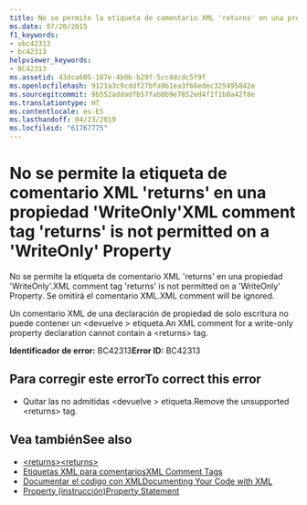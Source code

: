 ```yaml
---
title: No se permite la etiqueta de comentario XML 'returns' en una propiedad 'WriteOnly'
ms.date: 07/20/2015
f1_keywords:
- vbc42313
- bc42313
helpviewer_keywords:
- BC42313
ms.assetid: 43dca605-187e-4b0b-b29f-5cc4dcdc5f9f
ms.openlocfilehash: 9121a3c9cddf27bfa9b1ea3f66edec325495842e
ms.sourcegitcommit: 9b552addadfb57fab0b9e7852ed4f1f1b8a42f8e
ms.translationtype: HT
ms.contentlocale: es-ES
ms.lasthandoff: 04/23/2019
ms.locfileid: "61767775"
---
```

# <a name="xml-comment-tag-returns-is-not-permitted-on-a-writeonly-property"></a><span data-ttu-id="93c84-102">No se permite la etiqueta de comentario XML 'returns' en una propiedad 'WriteOnly'</span><span class="sxs-lookup"><span data-stu-id="93c84-102">XML comment tag 'returns' is not permitted on a 'WriteOnly' Property</span></span>
<span data-ttu-id="93c84-103">No se permite la etiqueta de comentario XML 'returns' en una propiedad 'WriteOnly'.</span><span class="sxs-lookup"><span data-stu-id="93c84-103">XML comment tag 'returns' is not permitted on a 'WriteOnly' Property.</span></span> <span data-ttu-id="93c84-104">Se omitirá el comentario XML.</span><span class="sxs-lookup"><span data-stu-id="93c84-104">XML comment will be ignored.</span></span>  
  
 <span data-ttu-id="93c84-105">Un comentario XML de una declaración de propiedad de solo escritura no puede contener un \<devuelve > etiqueta.</span><span class="sxs-lookup"><span data-stu-id="93c84-105">An XML comment for a write-only property declaration cannot contain a \<returns> tag.</span></span>  
  
 <span data-ttu-id="93c84-106">**Identificador de error:** BC42313</span><span class="sxs-lookup"><span data-stu-id="93c84-106">**Error ID:** BC42313</span></span>  
  
## <a name="to-correct-this-error"></a><span data-ttu-id="93c84-107">Para corregir este error</span><span class="sxs-lookup"><span data-stu-id="93c84-107">To correct this error</span></span>  
  
- <span data-ttu-id="93c84-108">Quitar las no admitidas \<devuelve > etiqueta.</span><span class="sxs-lookup"><span data-stu-id="93c84-108">Remove the unsupported \<returns> tag.</span></span>  
  
## <a name="see-also"></a><span data-ttu-id="93c84-109">Vea también</span><span class="sxs-lookup"><span data-stu-id="93c84-109">See also</span></span>

- [<span data-ttu-id="93c84-110">\<returns></span><span class="sxs-lookup"><span data-stu-id="93c84-110">\<returns></span></span>](../../visual-basic/language-reference/xmldoc/returns.md)
- [<span data-ttu-id="93c84-111">Etiquetas XML para comentarios</span><span class="sxs-lookup"><span data-stu-id="93c84-111">XML Comment Tags</span></span>](../../visual-basic/language-reference/xmldoc/index.md)
- [<span data-ttu-id="93c84-112">Documentar el código con XML</span><span class="sxs-lookup"><span data-stu-id="93c84-112">Documenting Your Code with XML</span></span>](../../visual-basic/programming-guide/program-structure/documenting-your-code-with-xml.md)
- [<span data-ttu-id="93c84-113">Property (instrucción)</span><span class="sxs-lookup"><span data-stu-id="93c84-113">Property Statement</span></span>](../../visual-basic/language-reference/statements/property-statement.md)
